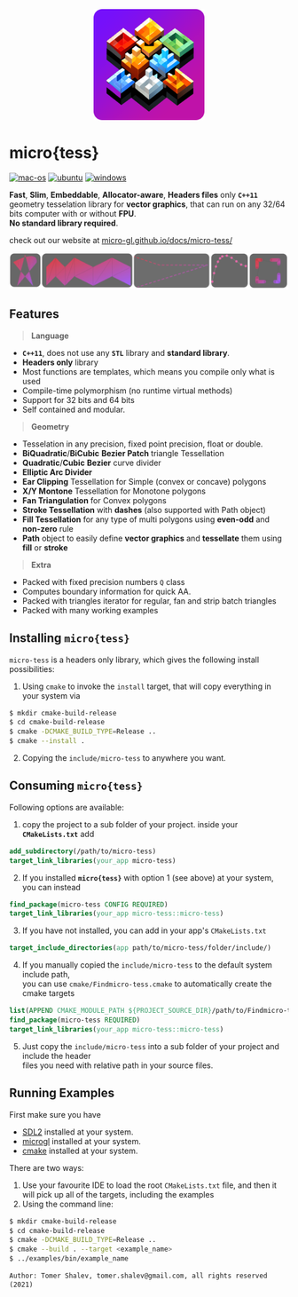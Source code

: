 <div align='center'>
<img src='microtess-512-logo-rounded.png' style='height: 200px;'/>
</div>

# micro{tess}
[![mac-os](https://github.com/micro-gl/micro-tess/actions/workflows/compile_macos.yml/badge.svg)](https://github.com/micro-gl/micro-tess/actions/workflows/compile_macos.yml)
[![ubuntu](https://github.com/micro-gl/micro-tess/actions/workflows/compile_ubuntu.yml/badge.svg)](https://github.com/micro-gl/micro-tess/actions/workflows/compile_ubuntu.yml)
[![windows](https://github.com/micro-gl/micro-tess/actions/workflows/compile_windows.yml/badge.svg)](https://github.com/micro-gl/micro-tess/actions/workflows/compile_windows.yml)

**Fast**, **Slim**, **Embeddable**, **Allocator-aware**, **Headers files** only **`C++11`** geometry tesselation library for **vector graphics**, that can run on any 32/64 bits computer with or without **FPU**.  
**No standard library required**.

check out our website at [micro-gl.github.io/docs/micro-tess/](https://micro-gl.github.io/docs/micro-tess)

<div align='center'>
<img src='assets/intro.png' style='opacity: 0.75; max-height: 200'/>
</div>

## Features

> **Language** &nbsp;&nbsp;&nbsp;&nbsp;&nbsp;&nbsp;
- **`C++11`**, does not use any **`STL`** library and **standard library**.
- **Headers only** library
- Most functions are templates, which means you compile only what is used
- Compile-time polymorphism (no runtime virtual methods)
- Support for 32 bits and 64 bits
- Self contained and modular.

> **Geometry** &nbsp;&nbsp;&nbsp;&nbsp;&nbsp;&nbsp;

- Tesselation in any precision, fixed point precision, float or double.
- **BiQuadratic**/**BiCubic** **Bezier Patch** triangle Tessellation
- **Quadratic**/**Cubic** **Bezier** curve divider
- **Elliptic Arc Divider**
- **Ear Clipping** Tessellation for Simple (convex or concave) polygons
- **X/Y Montone** Tessellation for Monotone polygons
- **Fan Triangulation** for Convex polygons
- **Stroke Tessellation** with **dashes** (also supported with Path object)
- **Fill Tessellation** for any type of multi polygons using **even-odd** and **non-zero** rule
- **Path** object to easily define **vector graphics** and **tessellate** them using **fill** or **stroke**

> **Extra** &nbsp;&nbsp;&nbsp;&nbsp;&nbsp;&nbsp;
- Packed with fixed precision numbers `Q` class
- Computes boundary information for quick AA.
- Packed with triangles iterator for regular, fan and strip batch triangles
- Packed with many working examples


## Installing `micro{tess}`
`micro-tess` is a headers only library, which gives the following install possibilities:
1. Using `cmake` to invoke the `install` target, that will copy everything in your system via
```bash
$ mkdir cmake-build-release
$ cd cmake-build-release
$ cmake -DCMAKE_BUILD_TYPE=Release ..
$ cmake --install .
```
2. Copying the `include/micro-tess` to anywhere you want.

## Consuming `micro{tess}`
Following options are available:
1. copy the project to a sub folder of your project. inside your **`CMakeLists.txt`** add
```cmake
add_subdirectory(/path/to/micro-tess)
target_link_libraries(your_app micro-tess)
```
2. If you installed **`micro{tess}`** with option 1 (see above) at your system, you can instead
```cmake
find_package(micro-tess CONFIG REQUIRED)
target_link_libraries(your_app micro-tess::micro-tess)
```
3. If you have not installed, you can add in your app's `CMakeLists.txt`
```cmake
target_include_directories(app path/to/micro-tess/folder/include/)
```
4. If you manually copied the `include/micro-tess` to the default system include path,  
   you can use `cmake/Findmicro-tess.cmake` to automatically create the cmake targets
```cmake
list(APPEND CMAKE_MODULE_PATH ${PROJECT_SOURCE_DIR}/path/to/Findmicro-tess/folder)
find_package(micro-tess REQUIRED)
target_link_libraries(your_app micro-tess::micro-tess)
```
5. Just copy the `include/micro-tess` into a sub folder of your project and include the header  
   files you need with relative path in your source files.

## Running Examples
First make sure you have
- [SDL2](https://www.libsdl.org/) installed at your system.
- [microgl](https://github.com/micro-gl/micro-gl) installed at your system.
- [cmake](https://cmake.org/download/) installed at your system.

There are two ways:
1. Use your favourite IDE to load the root `CMakeLists.txt` file, and then it   
   will pick up all of the targets, including the examples
2. Using the command line:
```bash
$ mkdir cmake-build-release
$ cd cmake-build-release
$ cmake -DCMAKE_BUILD_TYPE=Release ..
$ cmake --build . --target <example_name>
$ ../examples/bin/example_name
```

```text
Author: Tomer Shalev, tomer.shalev@gmail.com, all rights reserved (2021)
```
